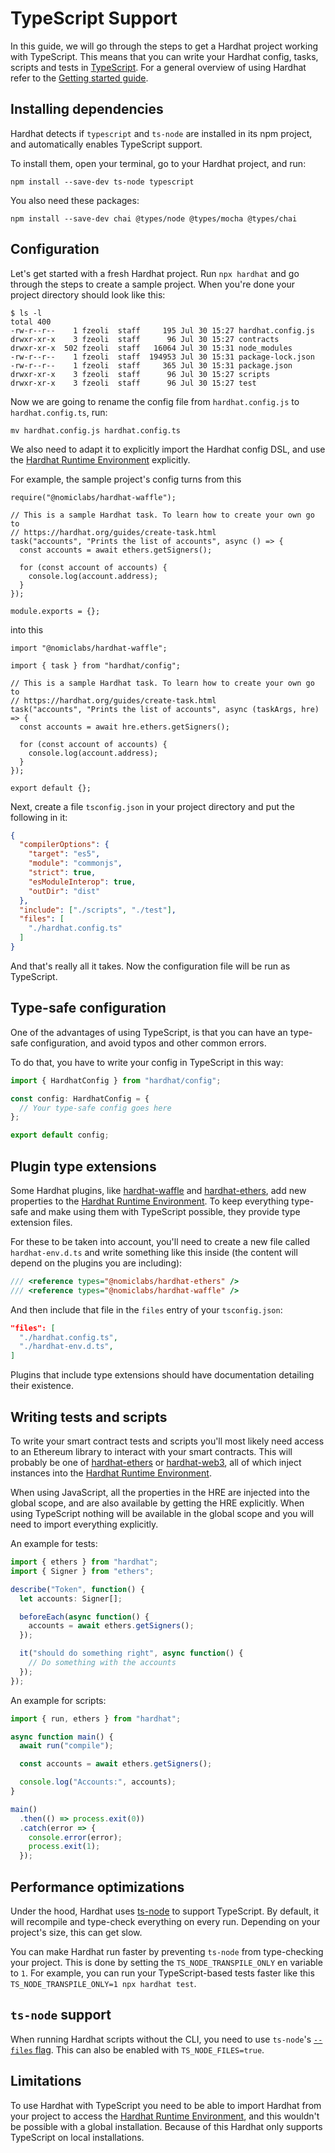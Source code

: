 # TypeScript Support

In this guide, we will go through the steps to get a Hardhat project working with TypeScript. This means that you can write your Hardhat config, tasks, scripts and tests in [TypeScript](https://www.typescriptlang.org/). For a general overview of using Hardhat refer to the [Getting started guide](../getting-started).

## Installing dependencies

Hardhat detects if `typescript` and `ts-node` are installed in its npm project,
and automatically enables TypeScript support.

To install them, open your terminal, go to your Hardhat project, and run:

```
npm install --save-dev ts-node typescript
```

You also need these packages:

```
npm install --save-dev chai @types/node @types/mocha @types/chai
```

## Configuration

Let's get started with a fresh Hardhat project. Run `npx hardhat` and go through the steps to create a sample project. When you're done your project directory should look like this:

```
$ ls -l
total 400
-rw-r--r--    1 fzeoli  staff     195 Jul 30 15:27 hardhat.config.js
drwxr-xr-x    3 fzeoli  staff      96 Jul 30 15:27 contracts
drwxr-xr-x  502 fzeoli  staff   16064 Jul 30 15:31 node_modules
-rw-r--r--    1 fzeoli  staff  194953 Jul 30 15:31 package-lock.json
-rw-r--r--    1 fzeoli  staff     365 Jul 30 15:31 package.json
drwxr-xr-x    3 fzeoli  staff      96 Jul 30 15:27 scripts
drwxr-xr-x    3 fzeoli  staff      96 Jul 30 15:27 test
```

Now we are going to rename the config file from `hardhat.config.js` to `hardhat.config.ts`, run:

```
mv hardhat.config.js hardhat.config.ts
```

We also need to adapt it to explicitly import the Hardhat config DSL, and use the [Hardhat Runtime Environment] explicitly.

For example, the sample project's config turns from this
```js{5,13}
require("@nomiclabs/hardhat-waffle");

// This is a sample Hardhat task. To learn how to create your own go to
// https://hardhat.org/guides/create-task.html
task("accounts", "Prints the list of accounts", async () => {
  const accounts = await ethers.getSigners();

  for (const account of accounts) {
    console.log(account.address);
  }
});

module.exports = {};
``` 

into this

```typescript{1-3,7,8,15}
import "@nomiclabs/hardhat-waffle";

import { task } from "hardhat/config";

// This is a sample Hardhat task. To learn how to create your own go to
// https://hardhat.org/guides/create-task.html
task("accounts", "Prints the list of accounts", async (taskArgs, hre) => {
  const accounts = await hre.ethers.getSigners();

  for (const account of accounts) {
    console.log(account.address);
  }
});

export default {};
```


Next, create a file `tsconfig.json` in your project directory and put the following in it:

```json
{
  "compilerOptions": {
    "target": "es5",
    "module": "commonjs",
    "strict": true,
    "esModuleInterop": true,
    "outDir": "dist"
  },
  "include": ["./scripts", "./test"],
  "files": [
    "./hardhat.config.ts"
  ]
}
```

And that's really all it takes. Now the configuration file will be run as TypeScript.

## Type-safe configuration

One of the advantages of using TypeScript, is that you can have an type-safe configuration, and avoid typos and other common errors.

To do that, you have to write your config in TypeScript in this way:

```ts
import { HardhatConfig } from "hardhat/config";

const config: HardhatConfig = {
  // Your type-safe config goes here
};

export default config;
```

## Plugin type extensions

Some Hardhat plugins, like [hardhat-waffle](https://github.com/nomiclabs/hardhat/tree/master/packages/hardhat-waffle) and [hardhat-ethers](https://github.com/nomiclabs/hardhat/tree/master/packages/hardhat-ethers), add new properties to the [Hardhat Runtime Environment]. To keep everything type-safe and make using them with TypeScript possible, they provide type extension files.

For these to be taken into account, you'll need to create a new file called `hardhat-env.d.ts` and write something like this inside (the content will depend on the plugins you are including):

```ts
/// <reference types="@nomiclabs/hardhat-ethers" />
/// <reference types="@nomiclabs/hardhat-waffle" />
```

And then include that file in the `files` entry of your `tsconfig.json`:

```json
"files": [
  "./hardhat.config.ts",
  "./hardhat-env.d.ts",
]
```

Plugins that include type extensions should have documentation detailing their existence.

## Writing tests and scripts

To write your smart contract tests and scripts you'll most likely need access to an Ethereum library to interact with your smart contracts. This will probably be one of [hardhat-ethers](https://github.com/nomiclabs/hardhat/tree/master/packages/hardhat-ethers) or [hardhat-web3](https://github.com/nomiclabs/hardhat/tree/master/packages/hardhat-web3), all of which inject instances into the [Hardhat Runtime Environment].

When using JavaScript, all the properties in the HRE are injected into the global scope, and are also available by getting the HRE explicitly. When using TypeScript nothing will be available in the global scope and you will need to import everything explicitly.

An example for tests:

```typescript
import { ethers } from "hardhat";
import { Signer } from "ethers";

describe("Token", function() {
  let accounts: Signer[];

  beforeEach(async function() {
    accounts = await ethers.getSigners();
  });

  it("should do something right", async function() {
    // Do something with the accounts
  });
});

```

An example for scripts:

```typescript
import { run, ethers } from "hardhat";

async function main() {
  await run("compile");

  const accounts = await ethers.getSigners();

  console.log("Accounts:", accounts);
}

main()
  .then(() => process.exit(0))
  .catch(error => {
    console.error(error);
    process.exit(1);
  });
```

## Performance optimizations

Under the hood, Hardhat uses [ts-node](https://www.npmjs.com/package/ts-node) to support TypeScript. By default, it
will recompile and type-check everything on every run. Depending on your project's size, this can get slow.

You can make Hardhat run faster by preventing `ts-node` from type-checking your project. This is done by setting the
`TS_NODE_TRANSPILE_ONLY` en variable to `1`. For example, you can run your TypeScript-based tests faster like this
`TS_NODE_TRANSPILE_ONLY=1 npx hardhat test`.

## `ts-node` support

When running Hardhat scripts without the CLI, you need to use `ts-node`'s [`--files` flag](https://www.npmjs.com/package/ts-node#help-my-types-are-missing).
This can also be enabled with `TS_NODE_FILES=true`. 

## Limitations

To use Hardhat with TypeScript you need to be able to import Hardhat from your project to access the [Hardhat Runtime Environment], and this wouldn't be possible with a global installation. Because of this Hardhat only supports TypeScript on local installations.

[Hardhat runtime environment]: ../advanced/hardhat-runtime-environment.md
